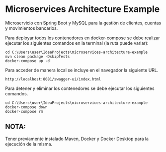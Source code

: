 # Microservices Architecture Example
Microservicio con Spring Boot y MySQL para la gestión de clientes, cuentas y movimientos bancarios.

Para deployar todos los contenedores en docker-compose se debe realizar ejecutar los siguientes comandos en la terminal (la ruta puede variar):

```
cd C:\Users\user\IdeaProjects\microservices-architecture-example
mvn clean package -DskipTests
docker-compose up -d
```

Para acceder de manera local se incluye en el navegador la siguiente URL.

```
http://localhost:8081/swagger-ui/index.html
```


Para detener y eliminar los contenedores se debe ejecutar los siguientes comandos.

```
cd C:\Users\user\IdeaProjects\microservices-architecture-example
docker-compose down
docker-compose rm
```


## NOTA: 
Tener previamente instalado Maven, Docker y Docker Desktop para la ejecución de la misma.
